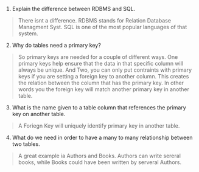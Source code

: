 1. Explain the difference between RDBMS and SQL.
> There isnt a difference. RDBMS stands for Relation Database Managment Syst. SQL is one of the most popular languages of that system.

2. Why do tables need a primary key?
> So primary keys are needed for a couple of different ways. One primary keys help ensure that the data in that specific column will always be unique. And Two, you can only put contraints with primary keys if you are setting a foreign key to another column. This creates the relation between the column that has the primary key. In other words you the foreign key will match another primary key in another table.

3. What is the name given to a table column that references the primary key on another table.
> A Foriegn Key will uniquely identify primary key in another table.
4. What do we need in order to have a many to many relationship between two tables.
> A great example ia Authors and Books. Authors can write sereral books, while Books could have been written by serveral Authors.